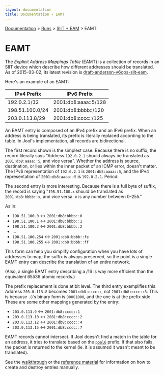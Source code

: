 ```yaml
---
layout: documentation
title: Documentation - EAMT
---
```


[Documentation](doc-index.html) > [Runs](doc-index.html#runs) > [SIIT + EAM](mod-run-eam.html) > EAMT

# EAMT

The _Explicit Address Mappings Table_ (EAMT) is a collection of records in an SIIT device which describe how different addresses should be translated. As of 2015-03-02, its latest revision is [draft-anderson-v6ops-siit-eam](https://tools.ietf.org/html/draft-anderson-v6ops-siit-eam-02).

Here's an example of an EAMT:

| IPv4 Prefix     |     IPv6 Prefix      |
|-----------------|----------------------|
| 192.0.2.1/32    | 2001:db8:aaaa::5/128 |
| 198.51.100.0/24 | 2001:db8:bbbb::/120  |
| 203.0.113.8/29  | 2001:db8:cccc::/125  |

An EAMT entry is composed of an IPv4 prefix and an IPv6 prefix. When an address is being translated, its prefix is literally replaced according to the table. In Jool's implementation, all records are bidirectional.

The first record shown is the simplest case. Because there is no suffix, the record literally says "Address `192.0.2.1` should always be translated as `2001:db8:aaaa::5`, and vice versa". Whether the address is source, destination, or lies within the inner packet of an ICMP error, doesn't matter. The IPv6 representation of `192.0.2.1` is `2001:db8:aaaa::5`, and the IPv4 representation of `2001:db8:aaaa::5` is `192.0.2.1`. Period.

The second entry is more interesting. Because there is a full byte of suffix, the record is saying "`198.51.100.x` should be translated as `2001:db8:bbbb::x`, and vice versa. _x_ is any number between 0-255."

As in:

- `198.51.100.0` <-> `2001:db8:bbbb::0`
- `198.51.100.1` <-> `2001:db8:bbbb::1`
- `198.51.100.2` <-> `2001:db8:bbbb::2`
- ...
- `198.51.100.254` <-> `2001:db8:bbbb::fe`
- `198.51.100.255` <-> `2001:db8:bbbb::ff`

This form can help you simplify configuration when you have lots of addresses to map; the suffix is always preserved, so the point is a single EAMT entry can describe the translation of an entire network.

(Also, a single EAMT entry describing a /16 is way more efficient than the equivalent 65536 atomic records.)

The prefix replacement is done at bit level. The third entry exemplifies this: Address `203.0.113.8` becomes `2001:db8:cccc::`, not `2001:db8:cccc::8`. This is because `.8`'s binary form is `00001000`, and the one is at the prefix side. These are some other mappings generated by the entry:

- `203.0.113.9` <-> `2001:db8:cccc::1`
- `203.0.113.10` <-> `2001:db8:cccc::2`
- `203.0.113.12` <-> `2001:db8:cccc::4`
- `203.0.113.15` <-> `2001:db8:cccc::7`

EAMT records cannot intersect. If Jool doesn't find a match in the table for an address, it tries to translate based on the [`pool6`](usr-flags-pool6.html) prefix. If that also fails, the packet is returned to the kernel (ie. it is assumed it wasn't meant to be translated).

See the [walkthrough](mod-run-eam.html) or the [reference material](usr-flags-eamt.html) for information on how to create and destroy entries manually.

